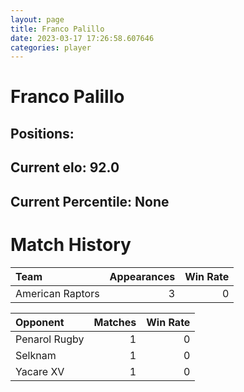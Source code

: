 ```yaml
---  
layout: page  
title: Franco Palillo  
date: 2023-03-17 17:26:58.607646  
categories: player  
---
```

# Franco Palillo

## Positions: 

## Current elo: 92.0

## Current Percentile: None

# Match History


| Team             |   Appearances |   Win Rate |
|:-----------------|--------------:|-----------:|
| American Raptors |             3 |          0 |

| Opponent      |   Matches |   Win Rate |
|:--------------|----------:|-----------:|
| Penarol Rugby |         1 |          0 |
| Selknam       |         1 |          0 |
| Yacare XV     |         1 |          0 |